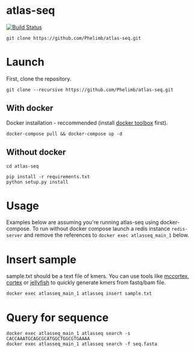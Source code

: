 # atlas-seq
[![Build Status](https://travis-ci.org/Phelimb/atlas-seq.svg)](https://travis-ci.org/Phelimb/atlas-seq)

	git clone https://github.com/Phelimb/atlas-seq.git

# Launch

First, clone the repository. 

	git clone --recursive https://github.com/Phelimb/atlas-seq.git
	
## With docker

Docker installation -  reccommended (install [docker toolbox](https://www.docker.com/products/docker-toolbox) first). 

	docker-compose pull && docker-compose up -d


## Without docker


	cd atlas-seq

	pip install -r requirements.txt
	python setup.py install

# Usage

Examples below are assuming you're running atlas-seq using docker-compose. To run without docker compose launch a redis instance `redis-server` and remove the references to `docker exec atlasseq_main_1` below. 

# Insert sample

sample.txt should be a text file of kmers. You can use tools like [mccortex](https://github.com/mcveanlab/mccortex), [cortex](https://github.com/iqbal-lab/cortex) or [jellyfish](https://github.com/gmarcais/Jellyfish) to quickly generate kmers from fastq/bam file. 

	docker exec atlasseq_main_1 atlasseq insert sample.txt

# Query for sequence

	docker exec atlasseq_main_1 atlasseq search -s CACCAAATGCAGCGCATGGCTGGCGTGAAAA
	docker exec atlasseq_main_1 atlasseq search -f seq.fasta
